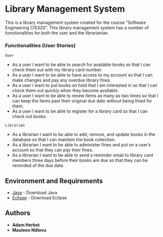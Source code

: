 # Library Management System

This is a library management system created for the course "Software Engineering CIS320". This library management system has a number of functionalities for both the user and the librarianian. 

### Functionalities (User Stories)

```
User
```
* As a user I want to be able to search for available books so that I can check them out with my library card number.
* As a user I want to be able to have access to my account so that I can make changes and pay any overdue library fines.
* As a user I want to put books on hold that I am interested in so that I can check them out quickly when they become available.
* As a user I want to be able to renew items as many as two times so that I can keep the items past their original due date without being fined for them.
* As a user I want to be able to register for a library card so that I can check out books.

```
Librarian
```
* As a librarian I want to be able to add, remove, and update books in the database so that I can maintain the book collection.
* As a librarian I want to be able to administer fines and put on a user’s account so that they can pay their fines.
* As a librarian I want to be able to send a reminder email to library card members three days before their books are due so that they can be reminded of the due date.



## Environment and Requirements

* [Java](https://www.java.com/en/download/) - Download Java
* [Eclispe](https://www.eclipse.org/downloads/) - Download Eclipse



## Authors

* **Adam Herbst** 
* **Mauleen Ndlovu** 
